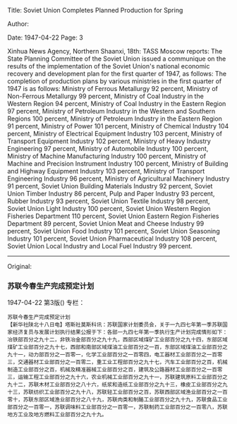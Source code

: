 Title: Soviet Union Completes Planned Production for Spring

Author:

Date: 1947-04-22
Page: 3

Xinhua News Agency, Northern Shaanxi, 18th: TASS Moscow reports: The State Planning Committee of the Soviet Union issued a communique on the results of the implementation of the Soviet Union's national economic recovery and development plan for the first quarter of 1947, as follows: The completion of production plans by various ministries in the first quarter of 1947 is as follows: Ministry of Ferrous Metallurgy 92 percent, Ministry of Non-Ferrous Metallurgy 99 percent, Ministry of Coal Industry in the Western Region 94 percent, Ministry of Coal Industry in the Eastern Region 97 percent, Ministry of Petroleum Industry in the Western and Southern Regions 100 percent, Ministry of Petroleum Industry in the Eastern Region 91 percent, Ministry of Power 101 percent, Ministry of Chemical Industry 104 percent, Ministry of Electrical Equipment Industry 103 percent, Ministry of Transport Equipment Industry 102 percent, Ministry of Heavy Industry Engineering 97 percent, Ministry of Automobile Industry 100 percent, Ministry of Machine Manufacturing Industry 100 percent, Ministry of Machine and Precision Instrument Industry 100 percent, Ministry of Building and Highway Equipment Industry 103 percent, Ministry of Transport Engineering Industry 96 percent, Ministry of Agricultural Machinery Industry 91 percent, Soviet Union Building Materials Industry 92 percent, Soviet Union Timber Industry 86 percent, Pulp and Paper Industry 93 percent, Rubber Industry 93 percent, Soviet Union Textile Industry 98 percent, Soviet Union Light Industry 100 percent, Soviet Union Western Region Fisheries Department 110 percent, Soviet Union Eastern Region Fisheries Department 89 percent, Soviet Union Meat and Cheese Industry 99 percent, Soviet Union Food Industry 101 percent, Soviet Union Seasoning Industry 101 percent, Soviet Union Pharmaceutical Industry 108 percent, Soviet Union Local Industry and Local Fuel Industry 99 percent.



<hr /> 

Original: 


### 苏联今春生产完成预定计划

1947-04-22
第3版()
专栏：

    苏联今春生产完成预定计划
    【新华社陕北十八日电】塔斯社莫斯科讯：苏联国家计划委员会，关于一九四七年第一季苏联国家经济复员与发展计划执行结果公报于下：各部一九四七年第一季执行生产计划完成情形如下：冶铁部百分之九十二，非铁冶金部百分之九十九，西部区域煤矿工业部百分之九十四，东部区域煤矿工业部百分之九十七，西部和南部区域煤油工业部百分之一百，东部区域煤油工业部百分之九十一，动力部百分之一百零一，化学工业部百分之一百零四，电工器材工业部百分之一百零三，交通器材工业部百分之一百零二，重工业工程部百分之九十七，汽车工业部百分之百，机械制造工业部百分之百，机械及精准器械工业部百分之百，建筑及公路器材工业部百分之一百零三，运输工程工业部百分之九十六，农业机械工业部百分之九十一，苏联建筑原料工业部百分之九十二，苏联木材工业部百分之八十六，纸浆和造纸工业部百分之九十三，橡皮工业部百分之九十三，苏联纺织工业部百分之九十八，苏联轻工业部百分之百，苏联西部区域渔业部百分之一百零十，苏联东部区域渔业部百分之八十九，苏联肉类和制酪工业部百分之九十九，苏联食品工业部百分之一百零一，苏联调味料工业部百分之一百零一，苏联制药工业部百分之一百零八，苏联地方工业及地方燃料工业部百分之九十九。
